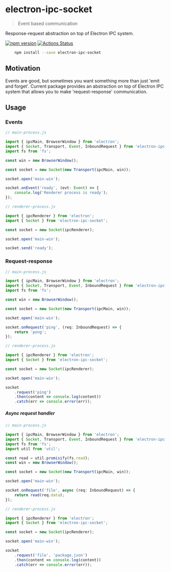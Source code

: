 # electron-ipc-socket

> Event based communication

Response-request abstraction on top of Electron IPC system.

[![npm version](https://badge.fury.io/js/electron-ipc-socket.svg)](https://www.npmjs.com/package/electron-ipc-socket)
[![Actions Status](https://github.com/ziflex/electron-ipc-socket/workflows/Node%20CI/badge.svg)](https://github.com/ziflex/electron-ipc-socket/workflows/Node%20CI/badge.svg)

```sh
    npm install --save electron-ipc-socket
```

## Motivation

Events are good, but sometimes you want something more than just 'emit and forget'.
Current package provides an abstraction on top of Electron IPC system that allows you to make 'request-response' communication.

## Usage

### Events

```typescript
// main-process.js

import { ipcMain, BrowserWindow } from 'electron';
import { Socket, Transport, Event, InboundRequest } from 'electron-ipc-socket';
import fs from 'fs';

const win = new BrowserWindow();

const socket = new Socket(new Transport(ipcMain, win));

socket.open('main-win');

socket.onEvent('ready', (evt: Event) => {
    console.log('Renderer process is ready');
});
```

```typescript
// renderer-process.js

import { ipcRenderer } from 'electron';
import { Socket } from 'electron-ipc-socket';

const socket = new Socket(ipcRenderer);

socket.open('main-win');

socket.send('ready');
```

### Request-response

```typescript
// main-process.js

import { ipcMain, BrowserWindow } from 'electron';
import { Socket, Transport, Event, InboundRequest } from 'electron-ipc-socket';
import fs from 'fs';

const win = new BrowserWindow();

const socket = new Socket(new Transport(ipcMain, win));

socket.open('main-win');

socket.onRequest('ping', (req: InboundRequest) => {
    return 'pong';
});
```

```typescript
// renderer-process.js

import { ipcRenderer } from 'electron';
import { Socket } from 'electron-ipc-socket';

const socket = new Socket(ipcRenderer);

socket.open('main-win');

socket
    .request('ping')
    .then(content => console.log(content))
    .catch(err => console.error(err));
```

##### Async request handler

```typescript
// main-process.js

import { ipcMain, BrowserWindow } from 'electron';
import { Socket, Transport, Event, InboundRequest } from 'electron-ipc-socket';
import fs from 'fs';
import util from 'util';

const read = util.promisify(fs.read);
const win = new BrowserWindow();

const socket = new Socket(new Transport(ipcMain, win));

socket.open('main-win');

socket.onRequest('file', async (req: InboundRequest) => {
    return read(req.data);
});
```

```typescript
// renderer-process.js

import { ipcRenderer } from 'electron';
import { Socket } from 'electron-ipc-socket';

const socket = new Socket(ipcRenderer);

socket.open('main-win');

socket
    .request('file', 'package.json')
    .then(content => console.log(content))
    .catch(err => console.error(err));
```
